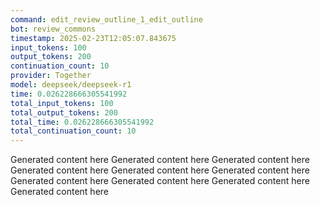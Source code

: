 ```yaml
---
command: edit_review_outline_1_edit_outline
bot: review_commons
timestamp: 2025-02-23T12:05:07.843675
input_tokens: 100
output_tokens: 200
continuation_count: 10
provider: Together
model: deepseek/deepseek-r1
time: 0.026228666305541992
total_input_tokens: 100
total_output_tokens: 200
total_time: 0.026228666305541992
total_continuation_count: 10
---
```

Generated content here
Generated content here
Generated content here
Generated content here
Generated content here
Generated content here
Generated content here
Generated content here
Generated content here
Generated content here